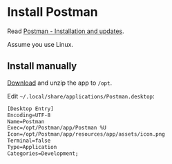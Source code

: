 # Install Postman

Read [Postman - Installation and updates](https://learning.postman.com/docs/postman/launching-postman/installation-and-updates/).

Assume you use Linux.

## Install manually

[Download](https://www.postman.com/downloads/) and unzip the app to `/opt`.

Edit `~/.local/share/applications/Postman.desktop`:

```txt
[Desktop Entry]
Encoding=UTF-8
Name=Postman
Exec=/opt/Postman/app/Postman %U
Icon=/opt/Postman/app/resources/app/assets/icon.png
Terminal=false
Type=Application
Categories=Development;
```
